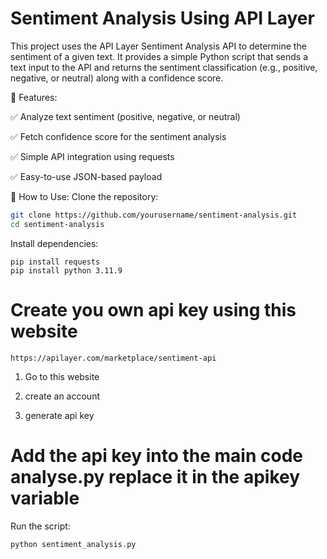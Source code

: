 # Sentiment Analysis Using API Layer

This project uses the API Layer Sentiment Analysis API to determine the sentiment of a given text. It provides a simple Python script that sends a text input to the API and returns the sentiment classification (e.g., positive, negative, or neutral) along with a confidence score.

🔹 Features:

✅ Analyze text sentiment (positive, negative, or neutral)

✅ Fetch confidence score for the sentiment analysis

✅ Simple API integration using requests

✅ Easy-to-use JSON-based payload

🚀 How to Use:
Clone the repository:
```bash
git clone https://github.com/yourusername/sentiment-analysis.git
cd sentiment-analysis
```
Install dependencies:
```
pip install requests
pip install python 3.11.9
```
# Create you own api key using this website
```
https://apilayer.com/marketplace/sentiment-api
```
1. Go to this website

2. create an account

3. generate api key

# Add the api key into the main code analyse.py replace it in the apikey variable

Run the script:
```
python sentiment_analysis.py

```
